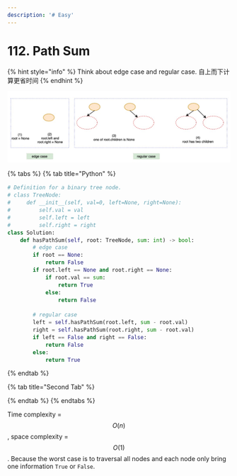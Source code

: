 ```yaml
---
description: '# Easy'
---
```


# 112. Path Sum

{% hint style="info" %}
Think about edge case and regular case. 自上而下计算更省时间
{% endhint %}

![](../.gitbook/assets/1592766477380.jpg)

{% tabs %}
{% tab title="Python" %}
```python
# Definition for a binary tree node.
# class TreeNode:
#     def __init__(self, val=0, left=None, right=None):
#         self.val = val
#         self.left = left
#         self.right = right
class Solution:
    def hasPathSum(self, root: TreeNode, sum: int) -> bool:
        # edge case
        if root == None:
            return False
        if root.left == None and root.right == None:
            if root.val == sum:
                return True
            else:
                return False
        
        # regular case
        left = self.hasPathSum(root.left, sum - root.val)
        right = self.hasPathSum(root.right, sum - root.val)
        if left == False and right == False:
            return False
        else:
            return True
```
{% endtab %}

{% tab title="Second Tab" %}

{% endtab %}
{% endtabs %}

Time complexity = $$O(n)$$ , space complexity = $$O(1)$$ . Because the worst case is to traversal all nodes and each node only bring one information `True` or `False`.


